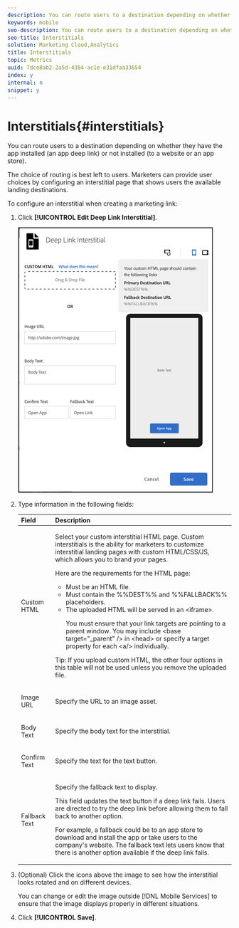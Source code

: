 ```yaml
---
description: You can route users to a destination depending on whether they have the app installed (an app deep link) or not installed (to a website or an app store).
keywords: mobile
seo-description: You can route users to a destination depending on whether they have the app installed (an app deep link) or not installed (to a website or an app store).
seo-title: Interstitials
solution: Marketing Cloud,Analytics
title: Interstitials
topic: Metrics
uuid: 7dce8ab2-2a5d-4384-ac1e-e31dfaa33654
index: y
internal: n
snippet: y
---
```


# Interstitials{#interstitials}

You can route users to a destination depending on whether they have the app installed (an app deep link) or not installed (to a website or an app store).

The choice of routing is best left to users. Marketers can provide user choices by configuring an interstitial page that shows users the available landing destinations.

To configure an interstitial when creating a marketing link:

1. Click **[!UICONTROL Edit Deep Link Interstitial]**.

   ![](assets/interstitial2.png)

1. Type information in the following fields:

    <table id="table_7085BFEFFF454F2CB6E355A85595E0B0"> 
    <thead> 
      <tr> 
      <th colname="col1" class="entry"> Field </th> 
      <th colname="col2" class="entry"> Description </th> 
      </tr>
    </thead>
    <tbody> 
      <tr> 
      <td colname="col1"> <p><span class="uicontrol"> Custom HTML</span> </p> </td> 
      <td colname="col2"> <p> Select your custom interstitial HTML page. Custom interstitials is the ability for marketers to customize interstitial landing pages with custom HTML/CSS/JS, which allows you to brand your pages. </p> <p>Here are the requirements for the HTML page: 
        <ul id="ul_BE51B1E694464879955A24FBD1AAE07D"> 
          <li id="li_C4AD1C1598A349F8B8CC4224A45EFB97">Must be an HTML file. </li> 
          <li id="li_A9149F70FB2C49ACB0AA7B29E23E966C">Must contain the <span class="codeph"> %%DEST%%</span> and <span class="codeph"> %%FALLBACK%%</span> placeholders. </li> 
          <li id="li_C4296F798D304A7ABDA6DB015D01505F">The uploaded HTML will be served in an <span class="codeph"> &lt;iframe&gt;</span>. <p>You must ensure that your link targets are pointing to a parent window. You may include <span class="codeph"> &lt;base target="_parent" /&gt;</span> in <span class="codeph"> &lt;head&gt;</span> or specify a target property for each <span class="codeph"> &lt;a/&gt;</span> individually. </p> </li> 
        </ul> </p> <p> <p>Tip:  If you upload custom HTML, the other four options in this table will not be used unless you remove the uploaded file. </p> </p> </td> 
      </tr> 
      <tr> 
      <td colname="col1"> <p><span class="uicontrol"> Image URL</span> </p> </td> 
      <td colname="col2"> <p>Specify the URL to an image asset. </p> </td> 
      </tr> 
      <tr> 
      <td colname="col1"> <p><span class="uicontrol"> Body Text </span> </p> </td> 
      <td colname="col2"> <p>Specify the body text for the interstitial. </p> </td> 
      </tr> 
      <tr> 
      <td colname="col1"> <p><span class="uicontrol"> Confirm Text </span> </p> </td> 
      <td colname="col2"> <p>Specify the text for the text button. </p> </td> 
      </tr> 
      <tr> 
      <td colname="col1"> <p><span class="uicontrol"> Fallback Text </span> </p> </td> 
      <td colname="col2"> <p>Specify the fallback text to display. </p> <p>This field updates the text button if a deep link fails. Users are directed to try the deep link before allowing them to fall back to another option. </p> <p>For example, a fallback could be to an app store to download and install the app or take users to the company's website. The fallback text lets users know that there is another option available if the deep link fails. </p> </td> 
      </tr> 
    </tbody> 
    </table>

1. (Optional) Click the icons above the image to see how the interstitial looks rotated and on different devices.

   You can change or edit the image outside [!DNL Mobile Services] to ensure that the image displays properly in different situations.
1. Click **[!UICONTROL Save]**.
